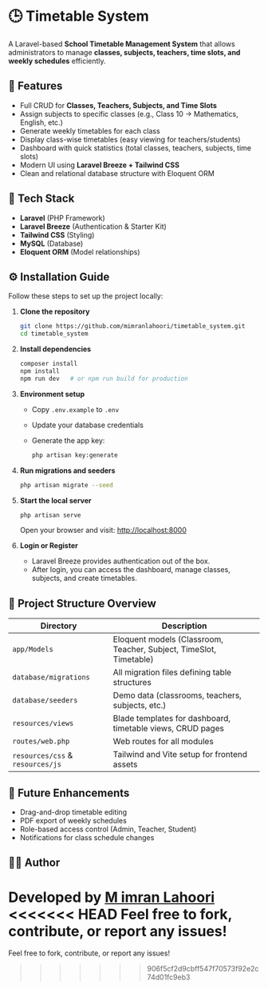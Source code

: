 
# 🕒 Timetable System

A Laravel-based **School Timetable Management System** that allows administrators to manage **classes, subjects, teachers, time slots, and weekly schedules** efficiently.

## 🚀 Features

- Full CRUD for **Classes, Teachers, Subjects, and Time Slots**
- Assign subjects to specific classes (e.g., Class 10 → Mathematics, English, etc.)
- Generate weekly timetables for each class
- Display class-wise timetables (easy viewing for teachers/students)
- Dashboard with quick statistics (total classes, teachers, subjects, time slots)
- Modern UI using **Laravel Breeze + Tailwind CSS**
- Clean and relational database structure with Eloquent ORM

## 🧰 Tech Stack

- **Laravel** (PHP Framework)
- **Laravel Breeze** (Authentication & Starter Kit)
- **Tailwind CSS** (Styling)
- **MySQL** (Database)
- **Eloquent ORM** (Model relationships)

## ⚙️ Installation Guide

Follow these steps to set up the project locally:

1. **Clone the repository**
   ```bash
   git clone https://github.com/mimranlahoori/timetable_system.git
   cd timetable_system
   ```

2. **Install dependencies**

   ```bash
   composer install
   npm install
   npm run dev   # or npm run build for production
   ```

3. **Environment setup**

   * Copy `.env.example` to `.env`
   * Update your database credentials
   * Generate the app key:

     ```bash
     php artisan key:generate
     ```

4. **Run migrations and seeders**

   ```bash
   php artisan migrate --seed
   ```

5. **Start the local server**

   ```bash
   php artisan serve
   ```

   Open your browser and visit: [http://localhost:8000](http://localhost:8000)

6. **Login or Register**

   * Laravel Breeze provides authentication out of the box.
   * After login, you can access the dashboard, manage classes, subjects, and create timetables.

## 📂 Project Structure Overview

| Directory                        | Description                                                        |
| -------------------------------- | ------------------------------------------------------------------ |
| `app/Models`                     | Eloquent models (Classroom, Teacher, Subject, TimeSlot, Timetable) |
| `database/migrations`            | All migration files defining table structures                      |
| `database/seeders`               | Demo data (classrooms, teachers, subjects, etc.)                   |
| `resources/views`                | Blade templates for dashboard, timetable views, CRUD pages         |
| `routes/web.php`                 | Web routes for all modules                                         |
| `resources/css` & `resources/js` | Tailwind and Vite setup for frontend assets                        |

## 🧩 Future Enhancements

* Drag-and-drop timetable editing
* PDF export of weekly schedules
* Role-based access control (Admin, Teacher, Student)
* Notifications for class schedule changes

## 🧑‍💻 Author

Developed by [**M imran Lahoori**](https://github.com/mimranlahoori)
<<<<<<< HEAD
Feel free to fork, contribute, or report any issues!
=======
Feel free to fork, contribute, or report any issues!
>>>>>>> 906f5cf2d9cbff547f70573f92e2c74d01fc9eb3
